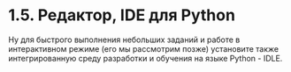# 1.5. Редактор, IDE для Python

<!-- // TODO: В конце главы доработать и добавить это: -->

Ну для быстрого выполнения небольших заданий и работе в интерактивном режиме (его мы рассмотрим позже) установите также интегрированную среду разработки и обучения на языке Python - IDLE.
